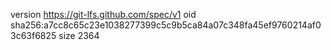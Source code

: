 version https://git-lfs.github.com/spec/v1
oid sha256:a7cc8c65c23e1038277399c5c9b5ca84a07c348fa45ef9760214af03c63f6825
size 2364
